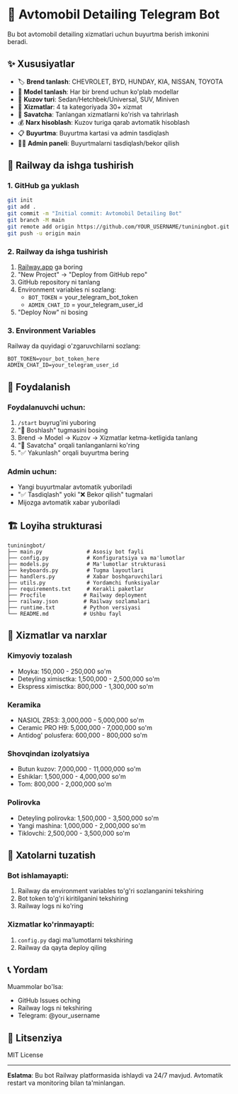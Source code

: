 # 🚗 Avtomobil Detailing Telegram Bot

Bu bot avtomobil detailing xizmatlari uchun buyurtma berish imkonini beradi.

## ✨ Xususiyatlar

- 🏷️ **Brend tanlash**: CHEVROLET, BYD, HUNDAY, KIA, NISSAN, TOYOTA
- 🚙 **Model tanlash**: Har bir brend uchun ko'plab modellar
- 🚐 **Kuzov turi**: Sedan/Hetchbek/Universal, SUV, Miniven
- 🔧 **Xizmatlar**: 4 ta kategoriyada 30+ xizmat
- 🧺 **Savatcha**: Tanlangan xizmatlarni ko'rish va tahrirlash
- 💰 **Narx hisoblash**: Kuzov turiga qarab avtomatik hisoblash
- 📋 **Buyurtma**: Buyurtma kartasi va admin tasdiqlash
- 👨‍💼 **Admin paneli**: Buyurtmalarni tasdiqlash/bekor qilish

## 🚀 Railway da ishga tushirish

### 1. GitHub ga yuklash
```bash
git init
git add .
git commit -m "Initial commit: Avtomobil Detailing Bot"
git branch -M main
git remote add origin https://github.com/YOUR_USERNAME/tuniningbot.git
git push -u origin main
```

### 2. Railway da ishga tushirish
1. [Railway.app](https://railway.app) ga boring
2. "New Project" → "Deploy from GitHub repo"
3. GitHub repository ni tanlang
4. Environment variables ni sozlang:
   - `BOT_TOKEN` = your_telegram_bot_token
   - `ADMIN_CHAT_ID` = your_telegram_user_id
5. "Deploy Now" ni bosing

### 3. Environment Variables
Railway da quyidagi o'zgaruvchilarni sozlang:
```
BOT_TOKEN=your_bot_token_here
ADMIN_CHAT_ID=your_telegram_user_id
```

## 📱 Foydalanish

### Foydalanuvchi uchun:
1. `/start` buyrug'ini yuboring
2. "🚗 Boshlash" tugmasini bosing
3. Brend → Model → Kuzov → Xizmatlar ketma-ketligida tanlang
4. "🧺 Savatcha" orqali tanlanganlarni ko'ring
5. "✅ Yakunlash" orqali buyurtma bering

### Admin uchun:
- Yangi buyurtmalar avtomatik yuboriladi
- "✅ Tasdiqlash" yoki "❌ Bekor qilish" tugmalari
- Mijozga avtomatik xabar yuboriladi

## 🏗️ Loyiha strukturasi

```
tuniningbot/
├── main.py              # Asosiy bot fayli
├── config.py            # Konfiguratsiya va ma'lumotlar
├── models.py            # Ma'lumotlar strukturasi
├── keyboards.py         # Tugma layoutlari
├── handlers.py          # Xabar boshqaruvchilari
├── utils.py             # Yordamchi funksiyalar
├── requirements.txt     # Kerakli paketlar
├── Procfile            # Railway deployment
├── railway.json        # Railway sozlamalari
├── runtime.txt         # Python versiyasi
└── README.md           # Ushbu fayl
```

## 🔧 Xizmatlar va narxlar

### Kimyoviy tozalash
- Moyka: 150,000 - 250,000 so'm
- Deteyling ximisctka: 1,500,000 - 2,500,000 so'm
- Ekspress ximisctka: 800,000 - 1,300,000 so'm

### Keramika
- NASIOL ZR53: 3,000,000 - 5,000,000 so'm
- Ceramic PRO H9: 5,000,000 - 7,000,000 so'm
- Antidog' polusfera: 600,000 - 800,000 so'm

### Shovqindan izolyatsiya
- Butun kuzov: 7,000,000 - 11,000,000 so'm
- Eshiklar: 1,500,000 - 4,000,000 so'm
- Tom: 800,000 - 2,000,000 so'm

### Polirovka
- Deteyling polirovka: 1,500,000 - 3,500,000 so'm
- Yangi mashina: 1,000,000 - 2,000,000 so'm
- Tiklovchi: 2,500,000 - 3,500,000 so'm

## 🐛 Xatolarni tuzatish

### Bot ishlamayapti:
1. Railway da environment variables to'g'ri sozlanganini tekshiring
2. Bot token to'g'ri kiritilganini tekshiring
3. Railway logs ni ko'ring

### Xizmatlar ko'rinmayapti:
1. `config.py` dagi ma'lumotlarni tekshiring
2. Railway da qayta deploy qiling

## 📞 Yordam

Muammolar bo'lsa:
- GitHub Issues oching
- Railway logs ni tekshiring
- Telegram: @your_username

## 📄 Litsenziya

MIT License

---

**Eslatma**: Bu bot Railway platformasida ishlaydi va 24/7 mavjud. Avtomatik restart va monitoring bilan ta'minlangan.
